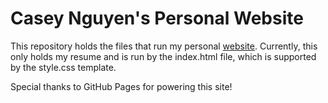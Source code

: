 # Casey Nguyen's Personal Website

This repository holds the files that run my personal [website](https://caseynguyen.github.io/). Currently, this only holds my resume and is run
by the index.html file, which is supported by the style.css template.

Special thanks to GitHub Pages for powering this site!
